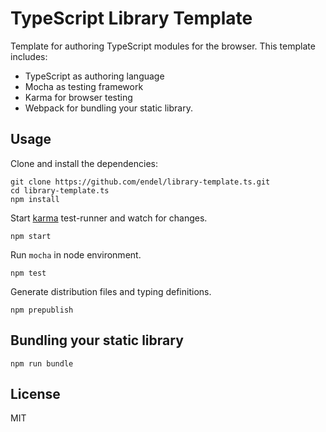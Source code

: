 TypeScript Library Template
===

Template for authoring TypeScript modules for the browser. This template
includes:

- TypeScript as authoring language
- Mocha as testing framework
- Karma for browser testing
- Webpack for bundling your static library.

Usage
---

Clone and install the dependencies:

```
git clone https://github.com/endel/library-template.ts.git
cd library-template.ts
npm install
```

Start [karma](https://github.com/karma-runner/karma) test-runner and watch for
changes.

```
npm start
```

Run `mocha` in node environment.

```
npm test
```

Generate distribution files and typing definitions.

```
npm prepublish
```

Bundling your static library
---

```
npm run bundle
```

License
---

MIT
